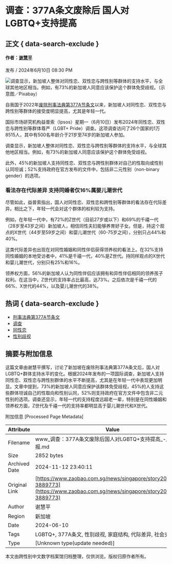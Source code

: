 # 调查：377A条文废除后 国人对LGBTQ+支持提高

## 正文 { data-search-exclude }


#### 作者：[谢慧平](https://www.zaobao.com/byline/xie-hui-ping)

发布 / 2024年6月10日 08:30 PM

![调查显示，新加坡人整体对同性恋、双性恋与跨性别等群体的支持水平，与全球其他地区相当。例如，有73%的新加坡人同意应该保护这个群体免受歧视。（示意图／Pixabay）](https://static.zaobao.com.sg/s3fs-public/styles/article_large_full/public/articles/2024/06/10/scrabble-2495947150.jpg?VersionId=bVBalsjGZO1VlvyodbE74gDZHDw.apbG&itok=t-W879uX)

自我国于2022年[废除刑事法典第377A节条文](https://www.zaobao.com/news/singapore/story20221129-1338046)以来，新加坡人对同性恋、双性恋与跨性别等群体的接受度明显提高，尤其是年轻一代。

国际市场研究机构益普索（Ipsos）星期一（6月10日）发布2024年同性恋、双性恋与跨性别等群体尊严（LGBT+ Pride）调查。这项调查访问了26个国家的1万8515人，其中有500名年龄介于21岁至74岁的新加坡人参加。

调查显示，新加坡人整体对同性恋、双性恋与跨性别等群体的支持水平，与全球其他地区相当。例如，有73%的新加坡人同意应该保护这个群体免受歧视。

此外，45%的新加坡人支持同性恋、双性恋与跨性别群体对自己的性取向或性别认同坦诚；52%支持政府在官方发布的文件中，包括非二元性别（non-binary gender）的选项。

### 看法存在代际差异 支持同婚者仅16%属婴儿潮世代

尽管如此，益普索指出，国人对同性恋、双性恋和跨性别等群体的看法存在代际差异。相比之下，年轻一代会对这个群体的权利较为支持。

例如，在年轻一代中，有72%的Z世代（目前27岁或以下）和69%的千禧一代（28岁至43岁之间）新加坡人，相信同性夫妇能够养育好子女。但是，持这个观点的X世代（44岁至59岁之间）和婴儿潮世代（60-75岁之间），分别只占44%和40%。

这类代际差异也出现在对同性婚姻和同性伴侣获得领养权的看法上。在32%支持同性婚姻的本地受访者中，41%是千禧一代，40%是Z世代。持同样观点的X世代和婴儿潮世代，分别只有25%和16%。

领养权方面，56%的新加坡人认为同性伴侣应该拥有和异性伴侣相同的领养孩子权利。在这当中，Z世代的支持率占比最高，达73%。之后依次是千禧一代的66%、X世代的44%，以及婴儿潮世代的38%。

## 热词 { data-search-exclude }

- [刑事法典第377A节条文](https://www.zaobao.com/keywords/xing-shi-fa-dian-di-377-jie-tiao-wen)
- [调查](https://www.zaobao.com/keywords/diao-cha)
- [同性恋](https://www.zaobao.com/keywords/tong-xing-lian)
- [性别歧视](https://www.zaobao.com/keywords/xing-bie-qi-shi)

## 摘要与附加信息

<!-- tcd_abstract -->
这篇文章由谢慧平撰写，讨论了新加坡在废除刑事法典第377A条文后，国人对LGBTQ+群体支持水平的变化。根据2024年发布的一项国际调查，新加坡人支持同性恋、双性恋与跨性别群体的水平不断提高，尤其是在年轻一代中表现更加明显。文章中提到，73%的新加坡人同意应保护该群体免受歧视，45%的人支持这些群体坦诚自己的性取向和性别认同，52%则支持政府在官方文件中包含非二元性别的选项。调查还显示，年轻一代的支持程度远超老一辈，特别是在同性婚姻和领养权方面，Z世代及千禧一代的支持率都明显高于婴儿潮世代和X世代。
<!-- tcd_abstract_end -->

附加信息 [Processed Page Metadata]

| Attribute       | Value                                  |
|-----------------|----------------------------------------|
| Filename        | www_调查：377A条文废除后国人对LGBTQ+支持提高_-_联合早报.md                             |
| Size            | 2852 bytes                           |
| Archived Date   | 2024-11-12 23:40:11                             |
| Original Link   | [https://www.zaobao.com.sg/news/singapore/story20240610-3889773](https://www.zaobao.com.sg/news/singapore/story20240610-3889773)                       |
| Author          | 谢慧平                               |
| Region          | 新加坡                               |
| Date            | 2024-06-10                                 |
| Tags            | LGBTQ+, 377A条文, 性别歧视, 家庭结构, 代际差异, 社会支持, 调查                                 |
| Type            | [Unknown type(update needed)]                                 |
<!-- tcd_table_end -->

本文由跨性别中文数字档案馆归档整理，仅供浏览。版权归原作者所有。
